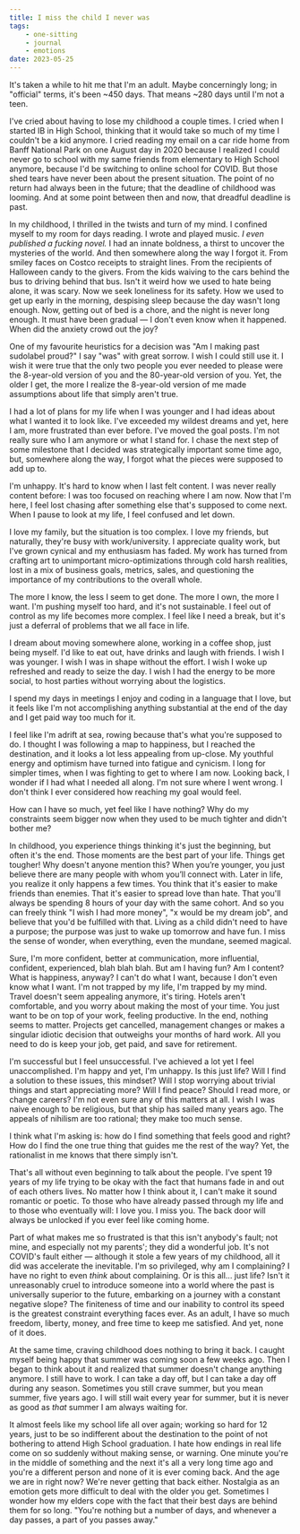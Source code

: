 ```yaml
---
title: I miss the child I never was
tags: 
    - one-sitting
    - journal
    - emotions
date: 2023-05-25
---
```


It's taken a while to hit me that I'm an adult. Maybe concerningly long; in "official" terms, it's been \~450 days. That means \~280 days until I'm not a teen.

I've cried about having to lose my childhood a couple times. I cried when I started IB in High School, thinking that it would take so much of my time I couldn't be a kid anymore. I cried reading my email on a car ride home from Banff National Park on one August day in 2020 because I realized I could never go to school with my same friends from elementary to High School anymore, because I'd be switching to online school for COVID. But those shed tears have never been about the present situation. The point of no return had always been in the future; that the deadline of childhood was looming. And at some point between then and now, that dreadful deadline is past.

In my childhood, I thrilled in the twists and turn of my mind. I confined myself to my room for days reading. I wrote and played music. _I even published a fucking novel._ I had an innate boldness, a thirst to uncover the mysteries of the world. And then somewhere along the way I forgot it. From smiley faces on Costco receipts to straight lines. From the recipients of Halloween candy to the givers. From the kids waiving to the cars behind the bus to driving behind that bus. Isn't it weird how we used to hate being alone, it was scary. Now we seek loneliness for its safety. How we used to get up early in the morning, despising sleep because the day wasn't long enough. Now, getting out of bed is a chore, and the night is never long enough. It must have been gradual — I don't even know when it happened. When did the anxiety crowd out the joy?

One of my favourite heuristics for a decision was "Am I making past sudolabel proud?" I say "was" with great sorrow. I wish I could still use it. I wish it were true that the only two people you ever needed to please were the 8-year-old version of you and the 80-year-old version of you. Yet, the older I get, the more I realize the 8-year-old version of me made assumptions about life that simply aren't true.

I had a lot of plans for my life when I was younger and I had ideas about what I wanted it to look like. I've exceeded my wildest dreams and yet, here I am, more frustrated than ever before. I've moved the goal posts. I'm not really sure who I am anymore or what I stand for. I chase the next step of some milestone that I decided was strategically important some time ago, but, somewhere along the way, I forgot what the pieces were supposed to add up to.

I'm unhappy. It's hard to know when I last felt content. I was never really content before: I was too focused on reaching where I am now. Now that I'm here, I feel lost chasing after something else that's supposed to come next. When I pause to look at my life, I feel confused and let down.

I love my family, but the situation is too complex. I love my friends, but naturally, they're busy with work/university. I appreciate quality work, but I've grown cynical and my enthusiasm has faded. My work has turned from crafting art to unimportant micro-optimizations through cold harsh realities, lost in a mix of business goals, metrics, sales, and questioning the importance of my contributions to the overall whole.

The more I know, the less I seem to get done. The more I own, the more I want. I'm pushing myself too hard, and it's not sustainable. I feel out of control as my life becomes more complex. I feel like I need a break, but it's just a deferral of problems that we all face in life.

I dream about moving somewhere alone, working in a coffee shop, just being myself. I'd like to eat out, have drinks and laugh with friends. I wish I was younger. I wish I was in shape without the effort. I wish I woke up refreshed and ready to seize the day. I wish I had the energy to be more social, to host parties without worrying about the logistics.

I spend my days in meetings I enjoy and coding in a language that I love, but it feels like I'm not accomplishing anything substantial at the end of the day and I get paid way too much for it.

I feel like I'm adrift at sea, rowing because that's what you're supposed to do. I thought I was following a map to happiness, but I reached the destination, and it looks a lot less appealing from up-close. My youthful energy and optimism have turned into fatigue and cynicism. I long for simpler times, when I was fighting to get to where I am now. Looking back, I wonder if I had what I needed all along. I'm not sure where I went wrong. I don't think I ever considered how reaching my goal would feel.

How can I have so much, yet feel like I have nothing? Why do my constraints seem bigger now when they used to be much tighter and didn't bother me?

In childhood, you experience things thinking it's just the beginning, but often it's the end. Those moments are the best part of your life. Things get tougher! Why doesn't anyone mention this? When you’re younger, you just believe there are many people with whom you’ll connect with. Later in life, you realize it only happens a few times. You think that it's easier to make friends than enemies. That it's easier to spread love than hate. That you'll always be spending 8 hours of your day with the same cohort. And so you can freely think "I wish I had more money", "x would be my dream job", and believe that you'd be fulfilled with that. Living as a child didn't need to have a purpose; the purpose was just to wake up tomorrow and have fun. I miss the sense of wonder, when everything, even the mundane, seemed magical. 

Sure, I'm more confident, better at communication, more influential, confident, experienced, blah blah blah. But am I having fun? Am I content? What is happiness, anyway? I can't do what I want, because I don't even know what I want. I'm not trapped by my life, I'm trapped by my mind. Travel doesn't seem appealing anymore, it's tiring. Hotels aren't comfortable, and you worry about making the most of your time. You just want to be on top of your work, feeling productive. In the end, nothing seems to matter. Projects get cancelled, management changes or makes a singular idiotic decision that outweighs your months of hard work. All you need to do is keep your job, get paid, and save for retirement. 

I'm successful but I feel unsuccessful. I've achieved a lot yet I feel unaccomplished. I'm happy and yet, I'm unhappy. Is this just life? Will I find a solution to these issues, this mindset? Will I stop worrying about trivial things and start appreciating more? Will I find peace? Should I read more, or change careers? I'm not even sure any of this matters at all. I wish I was naive enough to be religious, but that ship has sailed many years ago. The appeals of nihilism are too rational; they make too much sense.

I think what I'm asking is: how do I find something that feels good and right? How do I find the one true thing that guides me the rest of the way? Yet, the rationalist in me knows that there simply isn't.

That's all without even beginning to talk about the people. I've spent 19 years of my life trying to be okay with the fact that humans fade in and out of each others lives. No matter how I think about it, I can't make it sound romantic or poetic. To those who have already passed through my life and to those who eventually will: I love you. I miss you. The back door will always be unlocked if you  ever feel like coming home.

Part of what makes me so frustrated is that this isn't anybody's fault; not mine, and especially not my parents'; they did a wonderful job. It's not COVID's fault either — although it stole a few years of my childhood, all it did was accelerate the inevitable. I'm so privileged, why am I complaining? I have no right to even *think* about complaining. Or is this all... just life? Isn't it unreasonably cruel to introduce someone into a world where the past is universally superior to the future, embarking on a journey with a constant negative slope? The finiteness of time and our inability to control its speed is the greatest constraint everything faces ever. As an adult, I have so much freedom, liberty, money, and free time to keep me satisfied. And yet, none of it does.

At the same time, craving childhood does nothing to bring it back. I caught myself being happy that summer was coming soon a few weeks ago. Then I began to think about it and realized that summer doesn't change anything anymore. I still have to work. I can take a day off, but I can take a day off during any season. Sometimes you still crave summer, but you mean summer, five years ago. I will still wait every year for summer, but it is never as good as _that_ summer I am always waiting for. 

It almost feels like my school life all over again; working so hard for 12 years, just to be so indifferent about the destination to the point of not bothering to attend High School graduation. I hate how endings in real life come on so suddenly without making sense, or warning. One minute you're in the middle of something and the next it's all a very long time ago and you're a different person and none of it is ever coming back. And the age we are in right now? We're never getting that back either. Nostalgia as an emotion gets more difficult to deal with the older you get. Sometimes I wonder how my elders cope with the fact that their best days are behind them for so long. "You're nothing but a number of days, and whenever a day passes, a part of you passes away."